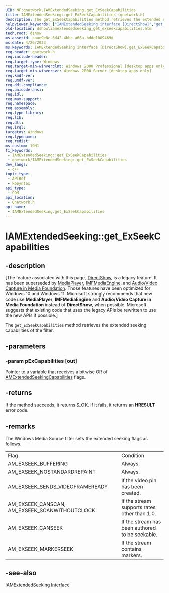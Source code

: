 ```yaml
---
UID: NF:qnetwork.IAMExtendedSeeking.get_ExSeekCapabilities
title: IAMExtendedSeeking::get_ExSeekCapabilities (qnetwork.h)
description: The get_ExSeekCapabilities method retrieves the extended seeking capabilities of the filter.
helpviewer_keywords: ["IAMExtendedSeeking interface [DirectShow]","get_ExSeekCapabilities method","IAMExtendedSeeking.get_ExSeekCapabilities","IAMExtendedSeeking::get_ExSeekCapabilities","IAMExtendedSeekingget_ExSeekCapabilities","dshow.iamextendedseeking_get_exseekcapabilities","get_ExSeekCapabilities","get_ExSeekCapabilities method [DirectShow]","get_ExSeekCapabilities method [DirectShow]","IAMExtendedSeeking interface","qnetwork/IAMExtendedSeeking::get_ExSeekCapabilities"]
old-location: dshow\iamextendedseeking_get_exseekcapabilities.htm
tech.root: dshow
ms.assetid: caae9e8c-6d42-4bbc-a66a-bdde1009469d
ms.date: 4/26/2023
ms.keywords: IAMExtendedSeeking interface [DirectShow],get_ExSeekCapabilities method, IAMExtendedSeeking.get_ExSeekCapabilities, IAMExtendedSeeking::get_ExSeekCapabilities, IAMExtendedSeekingget_ExSeekCapabilities, dshow.iamextendedseeking_get_exseekcapabilities, get_ExSeekCapabilities, get_ExSeekCapabilities method [DirectShow], get_ExSeekCapabilities method [DirectShow],IAMExtendedSeeking interface, qnetwork/IAMExtendedSeeking::get_ExSeekCapabilities
req.header: qnetwork.h
req.include-header: 
req.target-type: Windows
req.target-min-winverclnt: Windows 2000 Professional [desktop apps only]
req.target-min-winversvr: Windows 2000 Server [desktop apps only]
req.kmdf-ver: 
req.umdf-ver: 
req.ddi-compliance: 
req.unicode-ansi: 
req.idl: 
req.max-support: 
req.namespace: 
req.assembly: 
req.type-library: 
req.lib: 
req.dll: 
req.irql: 
targetos: Windows
req.typenames: 
req.redist: 
ms.custom: 19H1
f1_keywords:
 - IAMExtendedSeeking::get_ExSeekCapabilities
 - qnetwork/IAMExtendedSeeking::get_ExSeekCapabilities
dev_langs:
 - c++
topic_type:
 - APIRef
 - kbSyntax
api_type:
 - COM
api_location:
 - Qnetwork.h
api_name:
 - IAMExtendedSeeking.get_ExSeekCapabilities
---
```


# IAMExtendedSeeking::get_ExSeekCapabilities


## -description

\[The feature associated with this page, [DirectShow](/windows/win32/directshow/directshow), is a legacy feature. It has been superseded by [MediaPlayer](/uwp/api/Windows.Media.Playback.MediaPlayer), [IMFMediaEngine](/windows/win32/api/mfmediaengine/nn-mfmediaengine-imfmediaengine), and [Audio/Video Capture in Media Foundation](windows/win32/medfound/audio-video-capture-in-media-foundation). Those features have been optimized for Windows 10 and Windows 11. Microsoft strongly recommends that new code use **MediaPlayer**, **IMFMediaEngine** and **Audio/Video Capture in Media Foundation** instead of **DirectShow**, when possible. Microsoft suggests that existing code that uses the legacy APIs be rewritten to use the new APIs if possible.\]

The <code>get_ExSeekCapabilities</code> method retrieves the extended seeking capabilities of the filter.

## -parameters

### -param pExCapabilities [out]

Pointer to a variable that receives a bitwise OR of <a href="/windows/desktop/api/qnetwork/ne-qnetwork-amextendedseekingcapabilities">AMExtendedSeekingCapabilities</a> flags.

## -returns

If the method succeeds, it returns S_OK. If it fails, it returns an <b>HRESULT</b> error code.

## -remarks

The Windows Media Source filter sets the extended seeking flags as follows.

<table>
<tr>
<td>Flag
            </td>
<td>Condition
            </td>
</tr>
<tr>
<td>AM_EXSEEK_BUFFERING</td>
<td>Always.</td>
</tr>
<tr>
<td>AM_EXSEEK_NOSTANDARDREPAINT</td>
<td>Always.</td>
</tr>
<tr>
<td>AM_EXSEEK_SENDS_VIDEOFRAMEREADY</td>
<td>If the video pin has been created.</td>
</tr>
<tr>
<td>AM_EXSEEK_CANSCAN, AM_EXSEEK_SCANWITHOUTCLOCK</td>
<td>If the stream supports rates other than 1.0.</td>
</tr>
<tr>
<td>AM_EXSEEK_CANSEEK</td>
<td>If the stream has been authored to be seekable.</td>
</tr>
<tr>
<td>AM_EXSEEK_MARKERSEEK</td>
<td>If the stream contains markers.</td>
</tr>
</table>

## -see-also

<a href="/windows/desktop/api/qnetwork/nn-qnetwork-iamextendedseeking">IAMExtendedSeeking Interface</a>